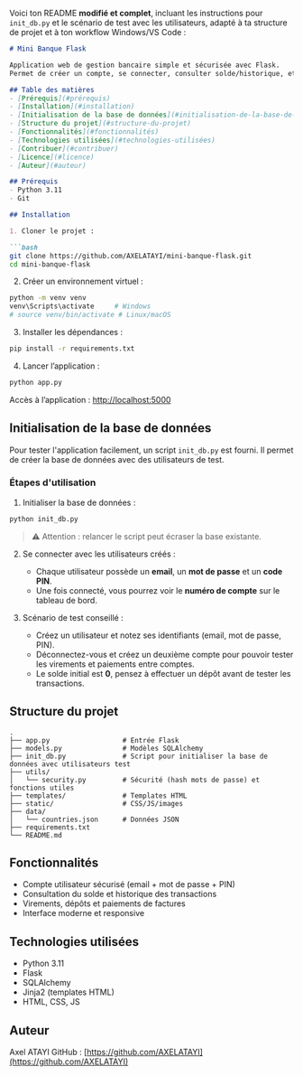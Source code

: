 Voici ton README **modifié et complet**, incluant les instructions pour `init_db.py` et le scénario de test avec les utilisateurs, adapté à ta structure de projet et à ton workflow Windows/VS Code :

````markdown
# Mini Banque Flask

Application web de gestion bancaire simple et sécurisée avec Flask.  
Permet de créer un compte, se connecter, consulter solde/historique, et gérer virements, dépôts, paiements – interface responsive et propre.

## Table des matières
- [Prérequis](#prérequis)
- [Installation](#installation)
- [Initialisation de la base de données](#initialisation-de-la-base-de-données)
- [Structure du projet](#structure-du-projet)
- [Fonctionnalités](#fonctionnalités)
- [Technologies utilisées](#technologies-utilisées)
- [Contribuer](#contribuer)
- [Licence](#licence)
- [Auteur](#auteur)

## Prérequis
- Python 3.11  
- Git  

## Installation

1. Cloner le projet :

```bash
git clone https://github.com/AXELATAYI/mini-banque-flask.git
cd mini-banque-flask
````

2. Créer un environnement virtuel :

```bash
python -m venv venv
venv\Scripts\activate     # Windows
# source venv/bin/activate # Linux/macOS
```

3. Installer les dépendances :

```bash
pip install -r requirements.txt
```

4. Lancer l’application :

```bash
python app.py
```

Accès à l’application : [http://localhost:5000](http://localhost:5000)

## Initialisation de la base de données

Pour tester l'application facilement, un script `init_db.py` est fourni. Il permet de créer la base de données avec des utilisateurs de test.

### Étapes d'utilisation

1. Initialiser la base de données :

```bash
python init_db.py
```

> ⚠️ Attention : relancer le script peut écraser la base existante.

2. Se connecter avec les utilisateurs créés :

   * Chaque utilisateur possède un **email**, un **mot de passe** et un **code PIN**.
   * Une fois connecté, vous pourrez voir le **numéro de compte** sur le tableau de bord.

3. Scénario de test conseillé :

   * Créez un utilisateur et notez ses identifiants (email, mot de passe, PIN).
   * Déconnectez-vous et créez un deuxième compte pour pouvoir tester les virements et paiements entre comptes.
   * Le solde initial est **0**, pensez à effectuer un dépôt avant de tester les transactions.

## Structure du projet

```
.
├── app.py                  # Entrée Flask
├── models.py               # Modèles SQLAlchemy
├── init_db.py              # Script pour initialiser la base de données avec utilisateurs test
├── utils/
│   └── security.py         # Sécurité (hash mots de passe) et fonctions utiles
├── templates/              # Templates HTML
├── static/                 # CSS/JS/images
├── data/
│   └── countries.json      # Données JSON
├── requirements.txt
└── README.md
```

## Fonctionnalités

* Compte utilisateur sécurisé (email + mot de passe + PIN)
* Consultation du solde et historique des transactions
* Virements, dépôts et paiements de factures
* Interface moderne et responsive

## Technologies utilisées

* Python 3.11
* Flask
* SQLAlchemy
* Jinja2 (templates HTML)
* HTML, CSS, JS

## Auteur

Axel ATAYI
GitHub : [https://github.com/AXELATAYI](https://github.com/AXELATAYI)

```
